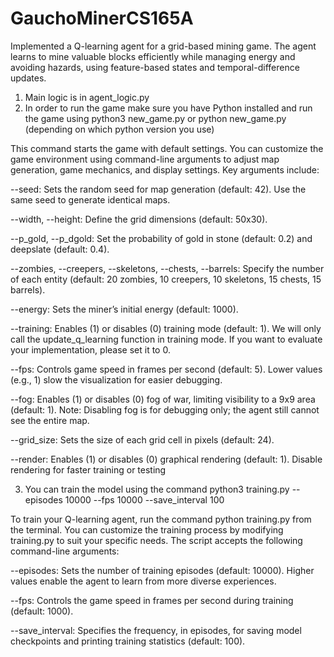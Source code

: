 # GauchoMinerCS165A
Implemented a Q-learning agent for a grid-based mining game. The agent learns to mine valuable blocks efficiently while managing energy and avoiding hazards, using feature-based states and temporal-difference updates. 

1. Main logic is in agent_logic.py
2. In order to run the game make sure you have Python installed and run the game using python3 new_game.py or python new_game.py (depending on which python version you use)

  This command starts the game with default settings. You can customize the game environment
  using command-line arguments to adjust map generation, game mechanics, and display settings. Key
  arguments include:

  --seed: Sets the random seed for map generation (default: 42). Use the same seed to generate
  identical maps.

  --width, --height: Define the grid dimensions (default: 50x30).
  
  --p_gold, --p_dgold: Set the probability of gold in stone (default: 0.2) and deepslate (default: 0.4).
  
  --zombies, --creepers, --skeletons, --chests, --barrels: Specify the number of each entity (default: 20 zombies, 10 creepers, 10 skeletons, 15 chests, 15 barrels).
  
  --energy: Sets the miner’s initial energy (default: 1000).
  
  --training: Enables (1) or disables (0) training mode (default: 1). We will only call the update_q_learning function in training mode. If you want to evaluate your implementation, please set it to 0.
  
  --fps: Controls game speed in frames per second (default: 5). Lower values (e.g., 1) slow the visualization for easier debugging.
  
  --fog: Enables (1) or disables (0) fog of war, limiting visibility to a 9x9 area (default: 1). Note: Disabling fog is for debugging only; the agent still cannot see the entire map.
  
  --grid_size: Sets the size of each grid cell in pixels (default: 24).
  
  --render: Enables (1) or disables (0) graphical rendering (default: 1). Disable rendering for faster training or testing

3. You can train the model using the command python3 training.py --episodes 10000 --fps 10000 --save_interval 100

  To train your Q-learning agent, run the command python training.py from the terminal. You can customize the training process by modifying training.py to suit your specific needs. The script accepts the following command-line arguments:

  --episodes: Sets the number of training episodes (default: 10000). Higher values enable the agent to learn from more diverse experiences.

  --fps: Controls the game speed in frames per second during training (default: 1000).
  
  --save_interval: Specifies the frequency, in episodes, for saving model checkpoints and printing training statistics (default: 100).
